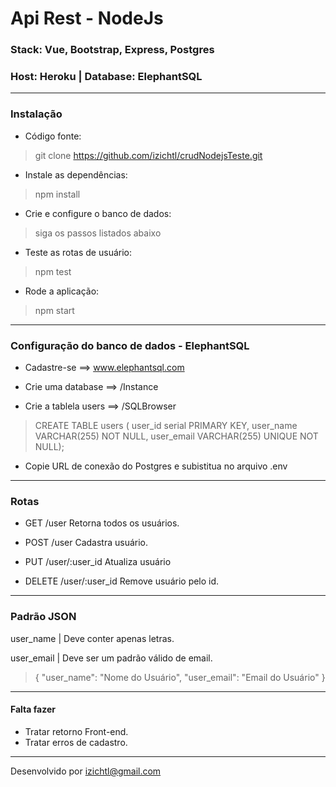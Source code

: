 # Api Rest - NodeJs
### Stack: Vue, Bootstrap, Express, Postgres
### Host: Heroku | Database: ElephantSQL

---
### Instalação

- Código fonte:
>git clone https://github.com/izichtl/crudNodejsTeste.git

- Instale as dependências:
>npm install

- Crie e configure o banco de dados:
> siga os passos listados abaixo

- Teste as rotas de usuário:
> npm test

- Rode a aplicação:
> npm start
---
### Configuração do banco de dados - ElephantSQL

- Cadastre-se ==> www.elephantsql.com

- Crie uma database ==> /Instance

- Crie a tablela users ==> /SQLBrowser

>CREATE TABLE users ( user_id serial PRIMARY KEY, user_name VARCHAR(255) NOT NULL, user_email VARCHAR(255) UNIQUE NOT NULL);

- Copie URL de conexão do Postgres e subistitua no arquivo .env

---
### Rotas

- GET /user Retorna todos os usuários.

- POST /user Cadastra usuário.

- PUT /user/:user_id Atualiza usuário

- DELETE /user/:user_id Remove usuário pelo id.
---
### Padrão JSON
user_name | Deve conter apenas letras.

user_email  | Deve ser um padrão válido de email.

>{
"user_name": "Nome do Usuário",
"user_email": "Email do Usuário"
}
---

#### Falta fazer
- Tratar retorno Front-end. 
- Tratar erros de cadastro. 
---
Desenvolvido por izichtl@gmail.com 